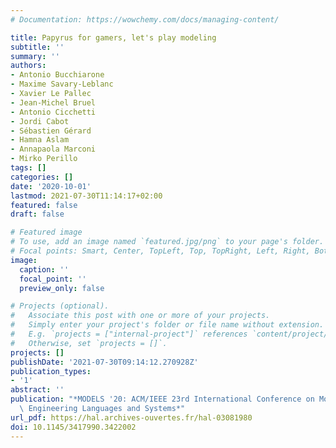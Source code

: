 ```yaml
---
# Documentation: https://wowchemy.com/docs/managing-content/

title: Papyrus for gamers, let's play modeling
subtitle: ''
summary: ''
authors:
- Antonio Bucchiarone
- Maxime Savary-Leblanc
- Xavier Le Pallec
- Jean-Michel Bruel
- Antonio Cicchetti
- Jordi Cabot
- Sébastien Gérard
- Hamna Aslam
- Annapaola Marconi
- Mirko Perillo
tags: []
categories: []
date: '2020-10-01'
lastmod: 2021-07-30T11:14:17+02:00
featured: false
draft: false

# Featured image
# To use, add an image named `featured.jpg/png` to your page's folder.
# Focal points: Smart, Center, TopLeft, Top, TopRight, Left, Right, BottomLeft, Bottom, BottomRight.
image:
  caption: ''
  focal_point: ''
  preview_only: false

# Projects (optional).
#   Associate this post with one or more of your projects.
#   Simply enter your project's folder or file name without extension.
#   E.g. `projects = ["internal-project"]` references `content/project/deep-learning/index.md`.
#   Otherwise, set `projects = []`.
projects: []
publishDate: '2021-07-30T09:14:12.270928Z'
publication_types:
- '1'
abstract: ''
publication: "*MODELS '20: ACM/IEEE 23rd International Conference on Model Driven\
  \ Engineering Languages and Systems*"
url_pdf: https://hal.archives-ouvertes.fr/hal-03081980
doi: 10.1145/3417990.3422002
---
```


